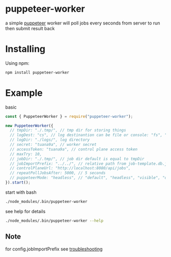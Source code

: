 # puppeteer-worker

a simple [puppeteer](https://github.com/puppeteer/puppeteer) worker will poll jobs every seconds from server to run then submit result back

# Installing

Using npm:

```bash
npm install puppeteer-worker
```

# Example

basic

```js
const { PuppeteerWorker } = require("puppeteer-worker");

new PuppeteerWorker({
  // tmpDir: "./.tmp/", // tmp dir for storing things
  // logDest: "cs", // log destinantion can be file or console: "fs", "cs"
  // logDir: "./logs/", log directory
  // secret: "tuana9a", // worker secret
  // accessToken: "tuana9a", // control plane access token
  // maxTry: 10,
  // jobDir: "./.tmp/", // job dir default is equal to tmpDir
  // jobImportPrefix: "../../", // relative path from job-template.db.js
  // controlPlaneUrl: "http://localhost:8080/api/jobs",
  // repeatPollJobsAfter: 5000, // 5 seconds
  // puppeteerMode: "headless", // "default", "headless", "visible", "docker"
}).start();
```

start with bash

```bash
./node_modules/.bin/puppeteer-worker
```

see help for details

```bash
./node_modules/.bin/puppeteer-worker --help
```

## **Note**

for config.jobImportPrefix see [troubleshooting](./troubleshooting.md#configjobimportprefix-explaination)
